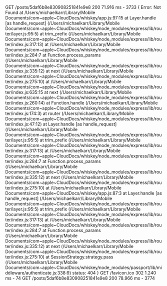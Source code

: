 GET /posts/5daf6b8e830908251841e9e8 200 71.916 ms - 3733
{ Error: Not Found
    at /Users/michaelkarr/Library/Mobile Documents/com~apple~CloudDocs/whiskey/app.js:97:15
    at Layer.handle [as handle_request] (/Users/michaelkarr/Library/Mobile Documents/com~apple~CloudDocs/whiskey/node_modules/express/lib/router/layer.js:95:5)
    at trim_prefix (/Users/michaelkarr/Library/Mobile Documents/com~apple~CloudDocs/whiskey/node_modules/express/lib/router/index.js:317:13)
    at /Users/michaelkarr/Library/Mobile Documents/com~apple~CloudDocs/whiskey/node_modules/express/lib/router/index.js:284:7
    at Function.process_params (/Users/michaelkarr/Library/Mobile Documents/com~apple~CloudDocs/whiskey/node_modules/express/lib/router/index.js:335:12)
    at next (/Users/michaelkarr/Library/Mobile Documents/com~apple~CloudDocs/whiskey/node_modules/express/lib/router/index.js:275:10)
    at /Users/michaelkarr/Library/Mobile Documents/com~apple~CloudDocs/whiskey/node_modules/express/lib/router/index.js:635:15
    at next (/Users/michaelkarr/Library/Mobile Documents/com~apple~CloudDocs/whiskey/node_modules/express/lib/router/index.js:260:14)
    at Function.handle (/Users/michaelkarr/Library/Mobile Documents/com~apple~CloudDocs/whiskey/node_modules/express/lib/router/index.js:174:3)
    at router (/Users/michaelkarr/Library/Mobile Documents/com~apple~CloudDocs/whiskey/node_modules/express/lib/router/index.js:47:12)
    at Layer.handle [as handle_request] (/Users/michaelkarr/Library/Mobile Documents/com~apple~CloudDocs/whiskey/node_modules/express/lib/router/layer.js:95:5)
    at trim_prefix (/Users/michaelkarr/Library/Mobile Documents/com~apple~CloudDocs/whiskey/node_modules/express/lib/router/index.js:317:13)
    at /Users/michaelkarr/Library/Mobile Documents/com~apple~CloudDocs/whiskey/node_modules/express/lib/router/index.js:284:7
    at Function.process_params (/Users/michaelkarr/Library/Mobile Documents/com~apple~CloudDocs/whiskey/node_modules/express/lib/router/index.js:335:12)
    at next (/Users/michaelkarr/Library/Mobile Documents/com~apple~CloudDocs/whiskey/node_modules/express/lib/router/index.js:275:10)
    at /Users/michaelkarr/Library/Mobile Documents/com~apple~CloudDocs/whiskey/app.js:87:3
    at Layer.handle [as handle_request] (/Users/michaelkarr/Library/Mobile Documents/com~apple~CloudDocs/whiskey/node_modules/express/lib/router/layer.js:95:5)
    at trim_prefix (/Users/michaelkarr/Library/Mobile Documents/com~apple~CloudDocs/whiskey/node_modules/express/lib/router/index.js:317:13)
    at /Users/michaelkarr/Library/Mobile Documents/com~apple~CloudDocs/whiskey/node_modules/express/lib/router/index.js:284:7
    at Function.process_params (/Users/michaelkarr/Library/Mobile Documents/com~apple~CloudDocs/whiskey/node_modules/express/lib/router/index.js:335:12)
    at next (/Users/michaelkarr/Library/Mobile Documents/com~apple~CloudDocs/whiskey/node_modules/express/lib/router/index.js:275:10)
    at SessionStrategy.strategy.pass (/Users/michaelkarr/Library/Mobile Documents/com~apple~CloudDocs/whiskey/node_modules/passport/lib/middleware/authenticate.js:338:9) status: 404 }
GET /favicon.ico 302 1.240 ms - 74
GET /posts/5daf6b8e830908251841e9e8 200 78.966 ms - 3774